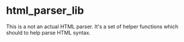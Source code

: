 # html_parser_lib
This is a not an actual HTML parser. It's a set of helper functions which should to help parse HTML syntax.
